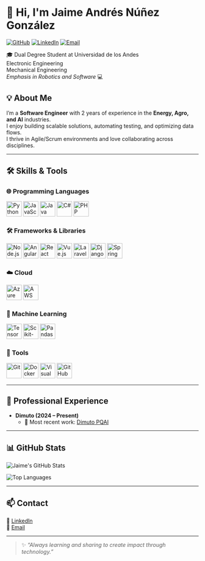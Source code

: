 # 👋 Hi, I'm Jaime Andrés Núñez González

[![GitHub](https://img.shields.io/badge/GitHub-AndresNun-181717?logo=github)](https://github.com/AndresNun)
[![LinkedIn](https://img.shields.io/badge/LinkedIn-JaimeANunez-0A66C2?logo=linkedin)](https://www.linkedin.com/in/JaimeANunez)
[![Email](https://img.shields.io/badge/Email-ja.nunezg%40uniandes.edu.co-red?logo=gmail)](mailto:ja.nunezg@uniandes.edu.co)


🎓 Dual Degree Student at Universidad de los Andes<br>
Electronic Engineering<br>
Mechanical Engineering<br>
*Emphasis in Robotics and Software* 💻


## 💡 About Me
I’m a **Software Engineer** with 2 years of experience in the **Energy, Agro, and AI** industries.  
I enjoy building scalable solutions, automating testing, and optimizing data flows.  
I thrive in Agile/Scrum environments and love collaborating across disciplines.

---

## 🛠️ Skills & Tools

### 🌐 Programming Languages
<p>
  <img src="https://cdn.jsdelivr.net/gh/devicons/devicon/icons/python/python-original.svg" alt="Python" width="40" height="40"/>
  <img src="https://cdn.jsdelivr.net/gh/devicons/devicon/icons/javascript/javascript-original.svg" alt="JavaScript" width="40" height="40"/>
  <img src="https://cdn.jsdelivr.net/gh/devicons/devicon/icons/java/java-original.svg" alt="Java" width="40" height="40"/>
  <img src="https://cdn.jsdelivr.net/gh/devicons/devicon/icons/csharp/csharp-original.svg" alt="C#" width="40" height="40"/>
  <img src="https://cdn.jsdelivr.net/gh/devicons/devicon/icons/php/php-original.svg" alt="PHP" width="40" height="40"/>
</p>

### 🛠️ Frameworks & Libraries
<p>
  <img src="https://cdn.jsdelivr.net/gh/devicons/devicon/icons/nodejs/nodejs-original.svg" alt="Node.js" width="40" height="40"/>
  <img src="https://cdn.jsdelivr.net/gh/devicons/devicon/icons/angularjs/angularjs-original.svg" alt="Angular" width="40" height="40"/>
  <img src="https://cdn.jsdelivr.net/gh/devicons/devicon/icons/react/react-original.svg" alt="React" width="40" height="40"/>
  <img src="https://cdn.jsdelivr.net/gh/devicons/devicon/icons/vuejs/vuejs-original.svg" alt="Vue.js" width="40" height="40"/>
  <img src="https://cdn.jsdelivr.net/gh/devicons/devicon/icons/laravel/laravel-plain.svg" alt="Laravel" width="40" height="40"/>
  <img src="https://cdn.jsdelivr.net/gh/devicons/devicon/icons/django/django-plain.svg" alt="Django" width="40" height="40"/>
  <img src="https://cdn.jsdelivr.net/gh/devicons/devicon/icons/spring/spring-original.svg" alt="Spring Boot" width="40" height="40"/>
</p>

### ☁️ Cloud
<p>
  <img src="https://cdn.jsdelivr.net/gh/devicons/devicon/icons/azure/azure-original.svg" alt="Azure" width="40" height="40"/>
  <img src="https://cdn.jsdelivr.net/gh/devicons/devicon/icons/amazonwebservices/amazonwebservices-original.svg" alt="AWS" width="40" height="40"/>
</p>

### 🤖 Machine Learning
<p>
  <img src="https://cdn.jsdelivr.net/gh/devicons/devicon/icons/tensorflow/tensorflow-original.svg" alt="TensorFlow" width="40" height="40"/>
  <img src="https://cdn.jsdelivr.net/gh/devicons/devicon/icons/python/python-original.svg" alt="Scikit-Learn (via Python)" width="40" height="40"/>
  <img src="https://cdn.jsdelivr.net/gh/devicons/devicon/icons/python/python-original.svg" alt="Pandas (via Python)" width="40" height="40"/>
</p>

### 🔧 Tools
<p>
  <img src="https://cdn.jsdelivr.net/gh/devicons/devicon/icons/git/git-original.svg" alt="Git" width="40" height="40"/>
  <img src="https://cdn.jsdelivr.net/gh/devicons/devicon/icons/docker/docker-original.svg" alt="Docker" width="40" height="40"/>
  <img src="https://cdn.jsdelivr.net/gh/devicons/devicon/icons/vscode/vscode-original.svg" alt="Visual Studio Code" width="40" height="40"/>
  <img src="https://cdn.jsdelivr.net/gh/devicons/devicon/icons/github/github-original.svg" alt="GitHub" width="40" height="40"/>
</p>

---
## 🚀 Professional Experience

- **Dimuto (2024 – Present)**  
  - 🔗 Most recent work: [Dimuto PQAI](https://dimuto.io/dimutopqai/)  

---

## 📊 GitHub Stats
![Jaime's GitHub Stats](https://github-readme-stats.vercel.app/api?username=AndresNun&show_icons=true&theme=radical)

![Top Languages](https://github-readme-stats.vercel.app/api/top-langs/?username=JaimeAGonzalez&layout=compact&theme=radical)

---

## 📫 Contact
💼 [LinkedIn](https://www.linkedin.com/in/JaimeANunez)  
📧 [Email](mailto:ja.nunezg@uniandes.edu.co)

---

> ✨ *“Always learning and sharing to create impact through technology.”*
